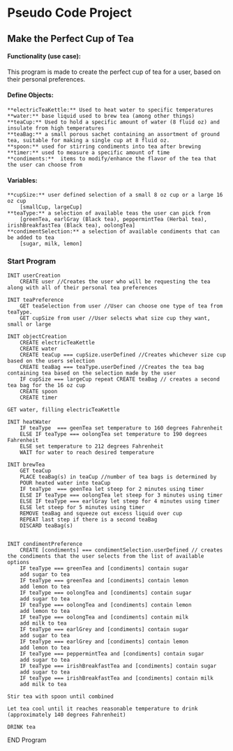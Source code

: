 # Pseudo Code Project
## Make the Perfect Cup of Tea

#### Functionality (use case): 
This program is made to create the perfect cup of tea for a user, based on their personal preferences.

#### Define Objects:
 	**electricTeaKettle:** Used to heat water to specific temperatures
	**water:** base liquid used to brew tea (among other things)
	**teaCup:** Used to hold a specific amount of water (8 fluid oz) and insulate from high temperatures
	**teaBag:** a small porous sachet containing an assortment of ground tea, suitable for making a single cup at 8 fluid oz.
	**spoon:** used for stirring condiments into tea after brewing
	**timer:** used to measure a specific amount of time
	**condiments:**  items to modify/enhance the flavor of the tea that the user can choose from


#### Variables:
	**cupSize:** user defined selection of a small 8 oz cup or a large 16 oz cup
		[smallCup, largeCup]
 	**teaType:** a selection of available teas the user can pick from
		[greenTea, earlGray (Black tea), peppermintTea (Herbal tea), irishBreakfastTea (Black tea), oolongTea]
	**condimentSelection:** a selection of available condiments that can be added to tea
  		[sugar, milk, lemon]

### Start Program
	INIT userCreation
		CREATE user //Creates the user who will be requesting the tea along with all of their personal tea preferences

	INIT teaPreference
		GET teaSelection from user //User can choose one type of tea from teaType.
		GET cupSize from user //User selects what size cup they want, small or large

	INIT objectCreation
		CREATE electricTeaKettle
		CREATE water
		CREATE teaCup === cupSize.userDefined //Creates whichever size cup based on the users selection
		CREATE teaBag === teaType.userDefined //Creates the tea bag containing tea based on the selection made by the user
		IF cupSize === largeCup repeat CREATE teaBag // creates a second tea bag for the 16 oz cup
		CREATE spoon
		CREATE timer

	GET water, filling electricTeaKettle

	INIT heatWater
		IF teaType  === geenTea set temperature to 160 degrees Fahrenheit
		ELSE IF teaType === oolongTea set temperature to 190 degrees Fahrenheit
		ELSE set temperature to 212 degrees Fahrenheit
		WAIT for water to reach desired temperature

	INIT brewTea
		GET teaCup
		PLACE teaBag(s) in teaCup //number of tea bags is determined by 
		POUR heated water into teaCup
		IF teaType  === geenTea let steep for 2 minutes using timer
		ELSE IF teaType === oolongTea let steep for 3 minutes using timer
		ELSE IF teaType === earlGray let steep for 4 minutes using timer
		ELSE let steep for 5 minutes using timer
		REMOVE teaBag and squeeze out excess liquid over cup
		REPEAT last step if there is a second teaBag
		DISCARD teaBag(s)


	INIT condimentPreference
		CREATE [condiments] === condimentSelection.userDefined // creates the condiments that the user selects from the list of available options
		IF teaType === greenTea and [condiments] contain sugar
		add sugar to tea
		IF teaType === greenTea and [condiments] contain lemon
		add lemon to tea
		IF teaType === oolongTea and [condiments] contain sugar
		add sugar to tea
		IF teaType === oolongTea and [condiments] contain lemon
		add lemon to tea
		IF teaType === oolongTea and [condiments] contain milk
		add milk to tea
		IF teaType === earlGrey and [condiments] contain sugar
		add sugar to tea
		IF teaType === earlGrey and [condiments] contain lemon
		add lemon to tea
		IF teaType === peppermintTea and [condiments] contain sugar
		add sugar to tea
		IF teaType === irishBreakfastTea and [condiments] contain sugar
		add sugar to tea
		IF teaType === irishBreakfastTea and [condiments] contain milk
		add milk to tea

	Stir tea with spoon until combined

	Let tea cool until it reaches reasonable temperature to drink (approximately 140 degrees Fahrenheit)

	DRINK tea

END Program
